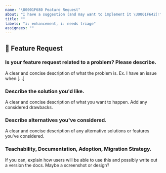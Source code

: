 ```yaml
---
name: "\U0001F680 Feature Request"
about: "I have a suggestion (and may want to implement it \U0001F642)!"
title: ""
labels: "i: enhancement, i: needs triage"
assignees: ""
---
```


## 🦄 Feature Request

### Is your feature request related to a problem? Please describe.

A clear and concise description of what the problem is. Ex. I have an issue when [...]

### Describe the solution you'd like.

A clear and concise description of what you want to happen. Add any considered drawbacks.

### Describe alternatives you've considered.

A clear and concise description of any alternative solutions or features you've considered.

### Teachability, Documentation, Adoption, Migration Strategy.

If you can, explain how users will be able to use this and possibly write out a version the docs.
Maybe a screenshot or design?

